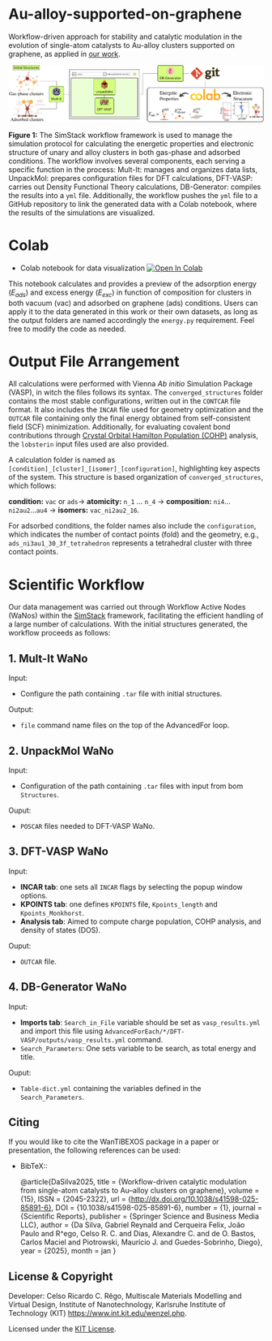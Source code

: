 # Au-alloy-supported-on-graphene
Workflow-driven approach for stability and catalytic modulation in the evolution of single-atom catalysts to Au-alloy clusters supported on graphene, as applied in [our work](https://doi.org/10.1038/s41598-025-85891-6).


<img title="Workflow" src="workflow.png">

**Figure 1:** The SimStack workflow framework is used to manage the simulation protocol for calculating the energetic properties and electronic structure of unary and alloy clusters in both gas-phase and adsorbed conditions. The workflow involves several components, each serving a specific function in the process: Mult-It: manages and organizes data lists, UnpackMol: prepares configuration files for DFT calculations, DFT-VASP: carries out Density Functional Theory calculations, DB-Generator: compiles the results into a `yml` file. Additionally, the workflow pushes the `yml` file to a GitHub repository to link the generated data with a Colab notebook, where the results of the simulations are visualized.


# Colab
* Colab notebook for data visualization [![Open In Colab](https://colab.research.google.com/assets/colab-badge.svg)](https://colab.research.google.com/drive/1nlk0nvFGPDAAtO6J8oSc2dNsEmlUh2c0?usp=sharing)

This notebook calculates and provides a preview of the adsorption energy (*E<sub>ads</sub>*) and excess energy (*E<sub>exc</sub>*) in function of composition for clusters in both vacuum (vac) and adsorbed on graphene (ads) conditions. Users can apply it to the data generated in this work or their own datasets, as long as the output folders are named accordingly the `energy.py` requirement. Feel free to modify the code as needed.

# Output File Arrangement
All calculations were performed with Vienna *Ab initio* Simulation Package (VASP), in witch the files follows its syntax. The `converged_structures` folder contains the most stable configurations, written out in the `CONTCAR` file format. It also includes the `INCAR` file used for geometry optimization and the `OUTCAR` file containing only the final energy obtained from self-consistent field (SCF) minimization. Additionally, for evaluating covalent bond contributions through [Crystal Orbital Hamilton Population (COHP)](http://www.cohp.de/) analysis, the `lobsterin` input files used are also provided.

A calculation folder is named as `[condition]_[cluster]_[isomer]_[configuration]`, highlighting key aspects of the system. This structure is based organization of `converged_structures`, which follows:

**condition:** `vac` or `ads`&rarr; **atomicity:** `n_1` ... `n_4` &rarr; **composition:** `ni4`... `ni2au2`...`au4` &rarr; **isomers:** `vac_ni2au2_16`.

For adsorbed conditions, the folder names also include the `configuration`, which indicates the number of contact points (fold) and the geometry, e.g., `ads_ni3au1_30_3f_tetrahedron` represents a tetrahedral cluster with three contact points.

# Scientific Workflow
Our data management was carried out through Workflow Active Nodes (WaNos) within the [SimStack](https://www.simstack.de/) framework, facilitating the efficient handling of a large number of calculations. With the initial structures generated, the workflow proceeds as follows:

## 1.  Mult-It WaNo
Input:
- Configure the path containing `.tar` file with initial structures.

Output:
- `file` command name files on the top of the AdvancedFor loop.

## 2. UnpackMol WaNo
Input:
- Configuration of the path containing `.tar` files with input from bom `Structures`.

Ouput:
- `POSCAR` files needed to DFT-VASP WaNo.
  
## 3. DFT-VASP WaNo
Input:
- **INCAR tab**: one sets all `INCAR` flags by selecting the popup window options.
- **KPOINTS tab**: one defines `KPOINTS` file, `Kpoints_length` and `Kpoints_Monkhorst`.
- **Analysis tab**: Aimed to compute charge population, COHP analysis, and density of states (DOS).

Ouput:
- `OUTCAR` file.
## 4. DB-Generator WaNo
Input:
- **Imports tab**: `Search_in_File` variable should be set as `vasp_results.yml` and import this file using `AdvancedForEach/*/DFT-VASP/outputs/vasp_results.yml` command.
- `Search_Parameters`: One sets variable to be search, as total energy and title.

Ouput:
- `Table-dict.yml` containing the variables defined in the `Search_Parameters`.

Citing
   ------

   If you would like to cite the WanTiBEXOS package in a paper or presentation, the
   following references can be used:

- BibTeX::
        
    @article{DaSilva2025,
        title = {Workflow-driven catalytic modulation from single-atom catalysts to Au–alloy clusters on graphene},
        volume = {15},
        ISSN = {2045-2322},
        url = {http://dx.doi.org/10.1038/s41598-025-85891-6},
        DOI = {10.1038/s41598-025-85891-6},
        number = {1},
        journal = {Scientific Reports},
        publisher = {Springer Science and Business Media LLC},
        author = {Da Silva,  Gabriel Reynald and Cerqueira Felix,  João Paulo and R\^ego,  Celso R. C. and Dias,  Alexandre C. and de O. Bastos,  Carlos Maciel and Piotrowski,  Maurício J. and Guedes-Sobrinho,  Diego},
        year = {2025},
        month = jan
    }

## License & Copyright
  Developer: Celso Ricardo C. Rêgo, 
  Multiscale Materials Modelling and Virtual Design,
  Institute of Nanotechnology, Karlsruhe Institute of Technology (KIT)
  https://www.int.kit.edu/wenzel.php.

Licensed under the [KIT License](LICENSE).


